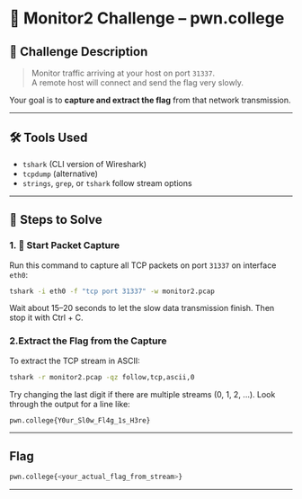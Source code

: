 # 🧪 Monitor2 Challenge – pwn.college

## 📝 Challenge Description

> Monitor traffic arriving at your host on port `31337`.  
> A remote host will connect and send the flag very slowly.

Your goal is to **capture and extract the flag** from that network transmission.

---

## 🛠️ Tools Used

- `tshark` (CLI version of Wireshark)
- `tcpdump` (alternative)
- `strings`, `grep`, or `tshark` follow stream options

---

## 🧾 Steps to Solve

### 1. 🧲 Start Packet Capture

Run this command to capture all TCP packets on port `31337` on interface `eth0`:

```bash
tshark -i eth0 -f "tcp port 31337" -w monitor2.pcap
```

Wait about 15–20 seconds to let the slow data transmission finish.
Then stop it with Ctrl + C.

### 2.Extract the Flag from the Capture
To extract the TCP stream in ASCII:
```bash
tshark -r monitor2.pcap -qz follow,tcp,ascii,0
```
Try changing the last digit if there are multiple streams (0, 1, 2, ...).
Look through the output for a line like:
```
pwn.college{Y0ur_Sl0w_Fl4g_1s_H3re}
```
---
## Flag
```bash
pwn.college{<your_actual_flag_from_stream>}
```
---
